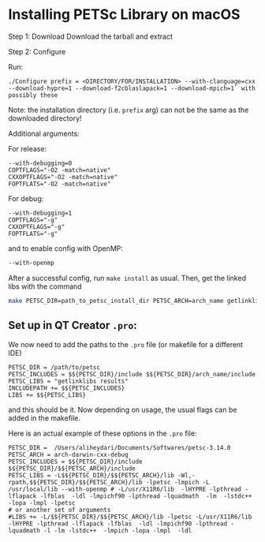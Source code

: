 # Installing PETSc Library on macOS

Step 1: Download 
Download the tarball and extract

Step 2: Configure

Run: 
````
./Configure prefix = <DIRECTORY/FOR/INSTALLATION> --with-clanguage=cxx --download-hypre=1 --download-f2cblaslapack=1 --download-mpich=1` with possibly these 
````
Note: the installation directory (i.e. `prefix` arg) can not be the same as the downloaded directory!

Additional arguments:

For release:

````
--with-debugging=0
COPTFLAGS="-O2 -match=native"
CXXOPTFLAGS="-O2 -match=native"
FOPTFLATS="-O2 -match=native"
```` 

For debug:

````
--with-debugging=1
COPTFLAGS="-g"
CXXOPTFLAGS="-g"
FOPTFLATS="-g"
````

and to enable config with OpenMP:
````bash
--with-openmp
````

After a successful config, run `make install` as usual. Then, get the linked libs with the command
````bash 
make PETSC_DIR=path_to_petsc_install_dir PETSC_ARCH=arch_name getlinklibs
````

## Set up in QT Creator `.pro`:

We now need to add the paths to the `.pro` file (or makefile for a different IDE)

````
PETSC_DIR = /path/to/petsc
PETSC_INCLUDES = $${PETSC_DIR}/include $${PETSC_DIR}/arch_name/include
PETSC_LIBS = "getlinklibs results"
INCLUDEPATH += $${PETSC_INCLUDES}
LIBS += $${PETSC_LIBS}
````
and this should be it. Now depending on usage, the usual flags can be added in the makefile. 

Here is an actual example of these options in the `.pro` file:

````
PETSC_DIR =  /Users/aliheydari/Documents/Softwares/petsc-3.14.0
PETSC_ARCH = arch-darwin-cxx-debug
PETSC_INCLUDES = $${PETSC_DIR}/include $${PETSC_DIR}/$${PETSC_ARCH}/include
PETSC_LIBS = -L$${PETSC_DIR}/$${PETSC_ARCH}/lib -Wl,-rpath,$${PETSC_DIR}/$${PETSC_ARCH}/lib -lpetsc -lmpich -L /usr/local/lib --with-openmp # -L/usr/X11R6/lib  -lHYPRE -lpthread -lflapack -lfblas  -ldl -lmpichf90 -lpthread -lquadmath  -lm  -lstdc++  -lopa -lmpl -lpetsc
# or another set of arguments
#LIBS += -L/$${PETSC_DIR}/$${PETSC_ARCH}/lib -lpetsc -L/usr/X11R6/lib -lHYPRE -lpthread -lflapack -lfblas  -ldl -lmpichf90 -lpthread -lquadmath -l -lm -lstdc++  -lmpich -lopa -lmpl  -ldl

````


